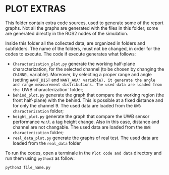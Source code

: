 # PLOT EXTRAS

This folder contain extra code sources, used to generate some of the report graphs. Not all the graphs are generated with the files in this folder, some are generated directly in the ROS2 nodes of the simulation.

Inside this folder all the collected data, are organized in folders and subfolders. The name of the folders, must not be changed, in order for the codes to execute. The code if execute generates what follows:
  - `Characterization_plot.py` generate the working half-plane characterization, for the selected channel (to be chosen by changing the `CHANNEL` variable). Moreover, by selecting a proper range and angle (setting `WANT_DIST` and `WANT_AOA' variable), it generate the angle and range measurement distributions. The used data are loaded from the `UWB characterization` folder;
  - `behind_plot.py` generate the graph that compare the working region (the front half-plane) with the behind. This is possible at a fixed distance and for only the channel 9. The used data are loaded from the `UWB characterization` folder;
  - `height_plot.py` generate the graph that compare the UWB sensor performance w.r.t. a tag height change. Also in this case, distance and channel are not changable. The used data are loaded from the `UWB characterization` folder;
  - `real_data_plot.py` generate the graphs of real test. The used data are loaded from the `real_data` folder

To run the codes, open a terminale in the `Plot code and data` directory and run them using `python3` as follow:
```
python3 file_name.py
```
